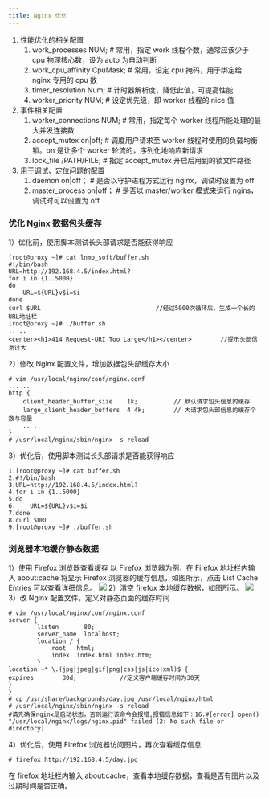 ```yaml
---
title: Nginx 优化
---
```


1. 性能优化的相关配置
   1. work_processes NUM; # 常用，指定 work 线程个数，通常应该少于 cpu 物理核心数，设为 auto 为自动判断
   2. work_cpu_affinity CpuMask; # 常用，设定 cpu 掩码，用于绑定给 nginx 专用的 cpu 数
   3. timer_resolution Num; # 计时器解析度，降低此值，可提高性能
   4. worker_priority NUM; # 设定优先级，即 worker 线程的 nice 值
2. 事件相关配置
   1. worker_connections NUM; # 常用，指定每个 worker 线程所能处理的最大并发连接数
   2. accept_mutex on|off; # 调度用户请求至 worker 线程时使用的负载均衡锁。on 是让多个 worker 轮流的，序列化地响应新请求
   3. lock_file /PATH/FILE; # 指定 accept_mutex 开启后用到的锁文件路径
3. 用于调试、定位问题的配置
   1. daemon on|off； # 是否以守护进程方式运行 nginx，调试时设置为 off
   2. master_process on|off； # 是否以 master/worker 模式来运行 ngins，调试时可以设置为 off

###

### 优化 Nginx 数据包头缓存

1）优化前，使用脚本测试长头部请求是否能获得响应

    [root@proxy ~]# cat lnmp_soft/buffer.sh
    #!/bin/bash
    URL=http://192.168.4.5/index.html?
    for i in {1..5000}
    do
        URL=${URL}v$i=$i
    done
    curl $URL                                //经过5000次循环后，生成一个长的URL地址栏
    [root@proxy ~]# ./buffer.sh
    .. ..
    <center><h1>414 Request-URI Too Large</h1></center>        //提示头部信息过大

2）修改 Nginx 配置文件，增加数据包头部缓存大小

```nginx
# vim /usr/local/nginx/conf/nginx.conf
... ..
http {
    client_header_buffer_size    1k;          // 默认请求包头信息的缓存
    large_client_header_buffers  4 4k;        // 大请求包头部信息的缓存个数与容量
    .. ..
}
# /usr/local/nginx/sbin/nginx -s reload
```

3）优化后，使用脚本测试长头部请求是否能获得响应

    1.[root@proxy ~]# cat buffer.sh
    2.#!/bin/bash
    3.URL=http://192.168.4.5/index.html?
    4.for i in {1..5000}
    5.do
    6.    URL=${URL}v$i=$i
    7.done
    8.curl $URL
    9.[root@proxy ~]# ./buffer.sh

### 浏览器本地缓存静态数据

1）使用 Firefox 浏览器查看缓存
以 Firefox 浏览器为例，在 Firefox 地址栏内输入 about:cache 将显示 Firefox 浏览器的缓存信息，如图所示，点击 List Cache Entries 可以查看详细信息。
![](https://notes-learning.oss-cn-beijing.aliyuncs.com/bzuh2e/1621231619142-0d5c79d5-689e-48b4-9b82-2e6fd6450a02.webp)
2）清空 firefox 本地缓存数据，如图所示。
![](https://notes-learning.oss-cn-beijing.aliyuncs.com/bzuh2e/1621231619179-e56a8fb4-8a7c-4e06-afe1-6bb66fe30d1b.webp)
3）改 Nginx 配置文件，定义对静态页面的缓存时间

    # vim /usr/local/nginx/conf/nginx.conf
    server {
            listen       80;
            server_name  localhost;
            location / {
                root   html;
                index  index.html index.htm;
            }
    location ~* \.(jpg|jpeg|gif|png|css|js|ico|xml)$ {
    expires        30d;            //定义客户端缓存时间为30天
    }
    }
    # cp /usr/share/backgrounds/day.jpg /usr/local/nginx/html
    # /usr/local/nginx/sbin/nginx -s reload
    #请先确保nginx是启动状态，否则运行该命令会报错,报错信息如下：16.#[error] open() "/usr/local/nginx/logs/nginx.pid" failed (2: No such file or directory)

4）优化后，使用 Firefox 浏览器访问图片，再次查看缓存信息

    # firefox http://192.168.4.5/day.jpg

在 firefox 地址栏内输入 about:cache，查看本地缓存数据，查看是否有图片以及过期时间是否正确。
